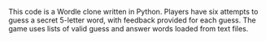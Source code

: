 This code is a Wordle clone written in Python. Players have six attempts to guess a secret 5-letter word, with feedback provided for each guess. The game uses lists of valid guess and answer words loaded from text files.
